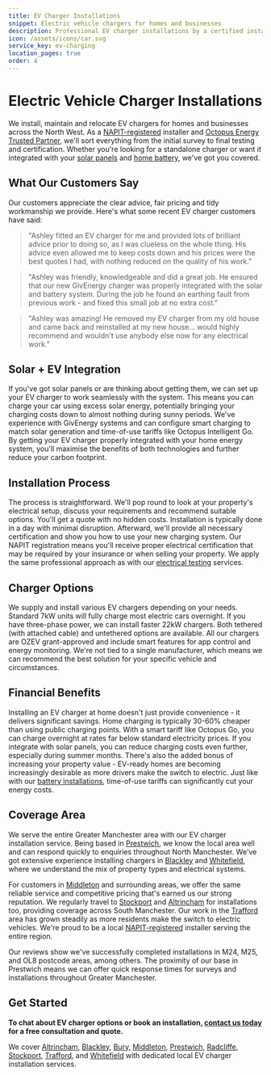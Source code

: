```yaml
---
title: EV Charger Installations
snippet: Electric vehicle chargers for homes and businesses
description: Professional EV charger installations by a certified installer in North Manchester. Includes relocation services and integration with solar panels and home batteries.
icon: /assets/icons/car.svg
service_key: ev-charging
location_pages: true
order: 4
---
```


# Electric Vehicle Charger Installations

We install, maintain and relocate EV chargers for homes and businesses across the North West. As a [NAPIT-registered](/accreditations/napit/) installer and [Octopus Energy Trusted Partner](/accreditations/octopus-trusted-partner/), we'll sort everything from the initial survey to final testing and certification. Whether you're looking for a standalone charger or want it integrated with your [solar panels](/services/solar-and-battery-installations/) and [home battery](/services/home-battery-installations/), we've got you covered.

## What Our Customers Say

Our customers appreciate the clear advice, fair pricing and tidy workmanship we provide. Here's what some recent EV charger customers have said:

> "Ashley fitted an EV charger for me and provided lots of brilliant advice prior to doing so, as I was clueless on the whole thing. His advice even allowed me to keep costs down and his prices were the best quotes I had, with nothing reduced on the quality of his work."

> "Ashley was friendly, knowledgeable and did a great job. He ensured that our new GivEnergy charger was properly integrated with the solar and battery system. During the job he found an earthing fault from previous work - and fixed this small job at no extra cost."

> "Ashley was amazing! He removed my EV charger from my old house and came back and reinstalled at my new house... would highly recommend and wouldn't use anybody else now for any electrical work."

## Solar + EV Integration

If you've got solar panels or are thinking about getting them, we can set up your EV charger to work seamlessly with the system. This means you can charge your car using excess solar energy, potentially bringing your charging costs down to almost nothing during sunny periods. We've experience with GivEnergy systems and can configure smart charging to match solar generation and time-of-use tariffs like Octopus Intelligent Go. By getting your EV charger properly integrated with your home energy system, you'll maximise the benefits of both technologies and further reduce your carbon footprint.

## Installation Process

The process is straightforward. We'll pop round to look at your property's electrical setup, discuss your requirements and recommend suitable options. You'll get a quote with no hidden costs. Installation is typically done in a day with minimal disruption. Afterward, we'll provide all necessary certification and show you how to use your new charging system. Our NAPIT registration means you'll receive proper electrical certification that may be required by your insurance or when selling your property. We apply the same professional approach as with our [electrical testing](/services/electrical-testing/) services.

## Charger Options

We supply and install various EV chargers depending on your needs. Standard 7kW units will fully charge most electric cars overnight. If you have three-phase power, we can install faster 22kW chargers. Both tethered (with attached cable) and untethered options are available. All our chargers are OZEV grant-approved and include smart features for app control and energy monitoring. We're not tied to a single manufacturer, which means we can recommend the best solution for your specific vehicle and circumstances.

## Financial Benefits

Installing an EV charger at home doesn't just provide convenience - it delivers significant savings. Home charging is typically 30-60% cheaper than using public charging points. With a smart tariff like Octopus Go, you can charge overnight at rates far below standard electricity prices. If you integrate with solar panels, you can reduce charging costs even further, especially during summer months. There's also the added bonus of increasing your property value - EV-ready homes are becoming increasingly desirable as more drivers make the switch to electric. Just like with our [battery installations](/services/home-battery-installations/), time-of-use tariffs can significantly cut your energy costs.

## Coverage Area

We serve the entire Greater Manchester area with our EV charger installation service. Being based in [Prestwich](/ev-charger-installer-prestwich/), we know the local area well and can respond quickly to enquiries throughout North Manchester. We've got extensive experience installing chargers in [Blackley](/ev-charger-installer-blackley/) and [Whitefield](/ev-charger-installer-whitefield/), where we understand the mix of property types and electrical systems.

For customers in [Middleton](/ev-charger-installer-middleton/) and surrounding areas, we offer the same reliable service and competitive pricing that's earned us our strong reputation. We regularly travel to [Stockport](/ev-charger-installer-stockport/) and [Altrincham](/ev-charger-installer-altrincham/) for installations too, providing coverage across South Manchester. Our work in the [Trafford](/ev-charger-installer-trafford/) area has grown steadily as more residents make the switch to electric vehicles. We're proud to be a local [NAPIT-registered](/accreditations/napit/) installer serving the entire region.

Our reviews show we've successfully completed installations in M24, M25, and OL8 postcode areas, among others. The proximity of our base in Prestwich means we can offer quick response times for surveys and installations throughout Greater Manchester.

## Get Started

**To chat about EV charger options or book an installation, [contact us today](/contact/) for a free consultation and quote.**

We cover [Altrincham](/ev-charger-installer-altrincham/), [Blackley](/ev-charger-installer-blackley/), [Bury](/ev-charger-installer-bury/), [Middleton](/ev-charger-installer-middleton/), [Prestwich](/ev-charger-installer-prestwich/), [Radcliffe](/ev-charger-installer-radcliffe/), [Stockport](/ev-charger-installer-stockport/), [Trafford](/ev-charger-installer-trafford/), and [Whitefield](/ev-charger-installer-whitefield/) with dedicated local EV charger installation services.
